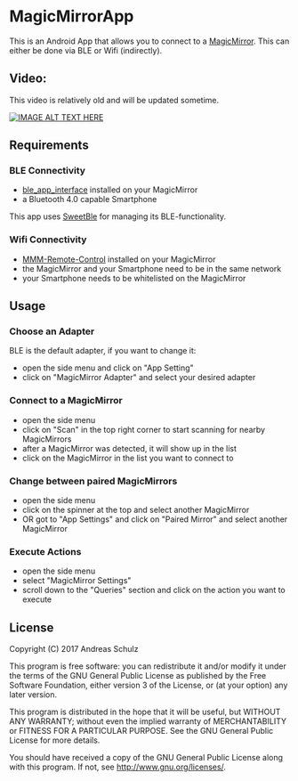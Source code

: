 # MagicMirrorApp

This is an Android App that allows you to connect to a [MagicMirror](https://github.com/MichMich/MagicMirror). This can either be done via BLE or Wifi (indirectly).


## Video:

This video is relatively old and will be updated sometime.

[![IMAGE ALT TEXT HERE](https://img.youtube.com/vi/hUUipBgShb4/0.jpg)](https://www.youtube.com/watch?v=hUUipBgShb4)

## Requirements

### BLE Connectivity

- [ble_app_interface](https://github.com/aschulz90/ble_app_interface) installed on your MagicMirror
- a Bluetooth 4.0 capable Smartphone

This app uses [SweetBle](http://idevicesinc.com/sweetblue/) for managing its BLE-functionality.

### Wifi Connectivity

- [MMM-Remote-Control](https://github.com/Jopyth/MMM-Remote-Control) installed on your MagicMirror
- the MagicMirror and your Smartphone need to be in the same network 
- your Smartphone needs to be whitelisted on the MagicMirror

## Usage

### Choose an Adapter

BLE is the default adapter, if you want to change it:

- open the side menu and click on "App Setting"
- click on "MagicMirror Adapter" and select your desired adapter

### Connect to a MagicMirror

- open the side menu
- click on "Scan" in the top right corner to start scanning for nearby MagicMirrors
- after a MagicMirror was detected, it will show up in the list
- click on the MagicMirror in the list you want to connect to

### Change between paired MagicMirrors

- open the side menu
- click on the spinner at the top and select another MagicMirror
- OR got to "App Settings" and click on "Paired Mirror" and select another MagicMirror

### Execute Actions

- open the side menu
- select "MagicMirror Settings"
- scroll down to the "Queries" section and click on the action you want to execute

## License

Copyright (C) 2017  Andreas Schulz

This program is free software: you can redistribute it and/or modify
it under the terms of the GNU General Public License as published by
the Free Software Foundation, either version 3 of the License, or
(at your option) any later version.

This program is distributed in the hope that it will be useful,
but WITHOUT ANY WARRANTY; without even the implied warranty of
MERCHANTABILITY or FITNESS FOR A PARTICULAR PURPOSE.  See the
GNU General Public License for more details.

You should have received a copy of the GNU General Public License
along with this program.  If not, see <http://www.gnu.org/licenses/>.

